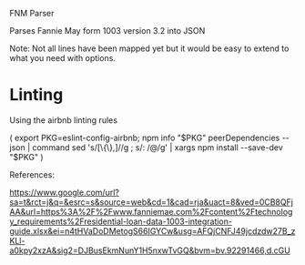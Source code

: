 FNM Parser

Parses Fannie May form 1003 version 3.2 into JSON

Note: Not all lines have been mapped yet but it would be easy to extend to what you need with options.


# Linting

Using the airbnb linting rules


(
  export PKG=eslint-config-airbnb;
  npm info "$PKG" peerDependencies --json | command sed 's/[\{\},]//g ; s/: /@/g' | xargs npm install --save-dev "$PKG"
)



References:

https://www.google.com/url?sa=t&rct=j&q=&esrc=s&source=web&cd=1&cad=rja&uact=8&ved=0CB8QFjAA&url=https%3A%2F%2Fwww.fanniemae.com%2Fcontent%2Ftechnology_requirements%2Fresidential-loan-data-1003-integration-guide.xlsx&ei=n4tHVaDoDMetogS66IGYCw&usg=AFQjCNFJ49jcdzdw27B_zKLl-a0kpy2xzA&sig2=DJBusEkmNunY1H5nxwTvGQ&bvm=bv.92291466,d.cGU
